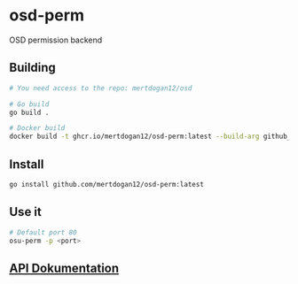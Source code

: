 # osd-perm

OSD permission backend

## Building

```bash
# You need access to the repo: mertdogan12/osd

# Go build
go build .

# Docker build
docker build -t ghcr.io/mertdogan12/osd-perm:latest --build-arg github_username=$GIHUB_USERNAME --build-arg github_token=$GIHUB_TOKEN .
```

## Install

```bash
go install github.com/mertdogan12/osd-perm:latest
```

## Use it

```bash
# Default port 80
osu-perm -p <port>
```

## [API Dokumentation](https://documenter.getpostman.com/view/14220165/UyrBhvb9)
